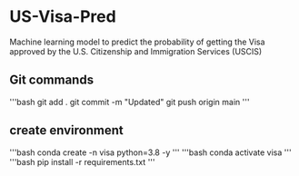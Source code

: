 # US-Visa-Pred
Machine learning model to predict the probability of getting the Visa approved by the U.S. Citizenship and Immigration Services (USCIS)


## Git commands
'''bash
git add .
git commit -m "Updated"
git push origin main
'''
 
## create environment
'''bash
conda create -n visa python=3.8 -y
'''
'''bash
conda activate visa
'''
'''bash
pip install -r requirements.txt
'''